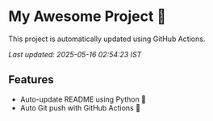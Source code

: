 # My Awesome Project 🚀

This project is automatically updated using GitHub Actions.

_Last updated: 2025-05-16 02:54:23 IST_

## Features
- Auto-update README using Python 🐍
- Auto Git push with GitHub Actions 🤖

